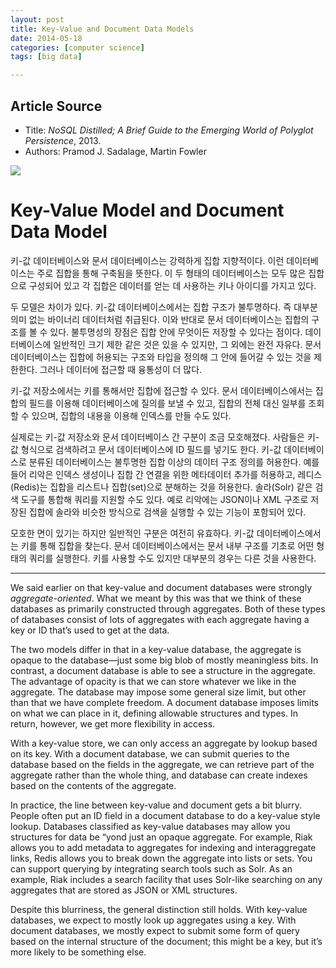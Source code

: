 ```yaml
---
layout: post
title: Key-Value and Document Data Models
date: 2014-05-18
categories: [computer science]
tags: [big data]

---
```



## Article Source
* Title: *NoSQL Distilled; A Brief Guide to the Emerging World of Polyglot Persistence*, 2013.
* Authors: Pramod J. Sadalage, Martin Fowler



[![](http://sungsoo.github.com/images/key-value-document-data-model.png)](http://sungsoo.github.com/images/key-value-document-data-model.png)

# Key-Value Model and Document Data Model

키-값 데이터베이스와 문서 데이터베이스는 강력하게 집합 지향적이다. 이런 데이터베이스는 주로 집합을 통해 구축됨을 뜻한다. 이 두 형태의 데이터베이스는 모두 많은 집합으로 구성되어 있고 각 집합은 데이터를 얻는 데 사용하는 키나 아이디를 가지고 있다.

두 모델은 차이가 있다. 키-값 데이터베이스에서는 집합 구조가 불투명하다. 즉 대부분 의미 없는 바이너리 데이터처럼 취급된다. 이와 반대로 문서 데이터베이스는 집합의 구조를 볼 수 있다. 불투명성의 장점은 집합 안에 무엇이든 저장할 수 있다는 점이다. 데이터베이스에 일반적인 크기 제한 같은 것은 있을 수 있지만, 그 외에는 완전 자유다. 문서 데이터베이스는 집합에 허용되는 구조와 타입을 정의해 그 안에 들어갈 수 있는 것을 제한한다. 그러나 데이터에 접근할 때 융통성이 더 많다.

키-값 저장소에서는 키를 통해서만 집합에 접근할 수 있다. 문서 데이터베이스에서는 집합의 필드를 이용해 데이터베이스에 질의를 보낼 수 있고, 집합의 전체 대신 일부를 조회할 수 있으며, 집합의 내용을 이용해 인덱스를 만들 수도 있다.

실제로는 키-값 저장소와 문서 데이터베이스 간 구분이 조금 모호해졌다. 사람들은 키-값 형식으로 검색하려고 문서 데이터베이스에 ID 필드를 넣기도 한다. 키-값 데이터베이스로 분류된 데이터베이스는 불투명한 집합 이상의 데이터 구조 정의를 허용한다. 예를 들어 리악은 인덱스 생성이나 집합 간 연결을 위한 메타데이터 추가를 허용하고, 레디스(Redis)는 집합을 리스트나 집합(set)으로 분해하는 것을 허용한다. 솔라(Solr) 같은 검색 도구를 통합해 쿼리를 지원할 수도 있다. 예로 리악에는 JSON이나 XML 구조로 저장된 집합에 솔라와 비슷한 방식으로 검색을 실행할 수 있는 기능이 포함되어 있다.

모호한 면이 있기는 하지만 일반적인 구분은 여전히 유효하다. 키-값 데이터베이스에서는 키를 통해 집합을 찾는다. 문서 데이터베이스에서는 문서 내부 구조를 기초로 어떤 형태의 쿼리를 실행한다. 키를 사용할 수도 있지만 대부분의 경우는 다른 것을 사용한다.

---

We said earlier on that key-value and document databases were strongly *aggregate-oriented*. What we meant by this was that we think of these databases as primarily constructed through aggregates. Both of these types of databases consist of lots of aggregates with each aggregate having a key or ID that’s used to get at the data.

The two models differ in that in a key-value database, the aggregate is opaque to the database—just some big blob of mostly meaningless bits. In contrast, a document database is able to see a structure in the aggregate. The advantage of opacity is that we can store whatever we like in the aggregate. The database may impose some general size limit, but other than that we have complete freedom. A document database imposes limits on what we can place in it, defining allowable structures and types. In return, however, we get more flexibility in access.

With a key-value store, we can only access an aggregate by lookup based on its key. With a document database, we can submit queries to the database based on the fields in the aggregate, we can retrieve part of the aggregate rather than the whole thing, and database can create indexes based on the contents of the aggregate.

In practice, the line between key-value and document gets a bit blurry. People often put an ID field in a document database to do a key-value style lookup. Databases classified as key-value databases may allow you structures for data be “yond just an opaque aggregate. For example, Riak allows you to add metadata to aggregates for indexing and interaggregate links, Redis allows you to break down the aggregate into lists or sets. You can support querying by integrating search tools such as Solr. As an example, Riak includes a search facility that uses Solr-like searching on any aggregates that are stored as JSON or XML structures.

Despite this blurriness, the general distinction still holds. With key-value databases, we expect to mostly look up aggregates using a key. With document databases, we mostly expect to submit some form of query based on the internal structure of the document; this might be a key, but it’s more likely to be something else.